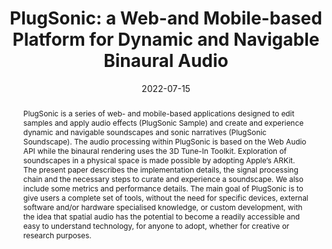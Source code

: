---
layout        : default-publication
title         : "PlugSonic: a Web-and Mobile-based Platform for Dynamic and Navigable Binaural Audio"
collection    : publications
permalink     : /publications/2022-07-15-comunita2022plugsonic

abstract      : "PlugSonic is a series of web- and mobile-based applications designed to edit samples and apply audio effects (PlugSonic Sample) and create and experience dynamic and navigable soundscapes and sonic narratives (PlugSonic Soundscape). The audio processing within PlugSonic is based on the Web Audio API while the binaural rendering uses the 3D Tune-In Toolkit. Exploration of soundscapes in a physical space is made possible by adopting Apple’s ARKit. The present paper describes the implementation details, the signal processing chain and the necessary steps to curate and experience a soundscape. We also include some metrics and performance details. The main goal of PlugSonic is to give users a complete set of tools, without the need for specific devices, external software and/or hardware specialised knowledge, or custom development, with the idea that spatial audio has the potential to become a readily accessible and easy to understand technology, for anyone to adopt, whether for creative or research purposes."

date            : 2022-07-15
venue           : 'EURASIP Journal on Audio, Speech, and Music Processing'
paperurl        : '/files/comunita2022plugsonic-paper.pdf'
image           : '/files/comunita2022plugsonic-image.png'
imagewidth      : 80.0
poster          : 
presentation    : 
code            : 
codename        : 
data            : 
dataname        : 
webpage         : 'https://pluggy.eu/'
webpagename     : 'https://pluggy.eu/'
categories      : 
citation        : 'Comunità, M. and Gerino, A. and Picinali, L. <b>"PlugSonic: a Web-and Mobile-based Platform for Dynamic and Navigable Binaural Audio"</b> - <i>EURASIP Journal on Audio, Speech, and Music Processing. 18 (2022). 2022.</i>'
author_profile  : true
---